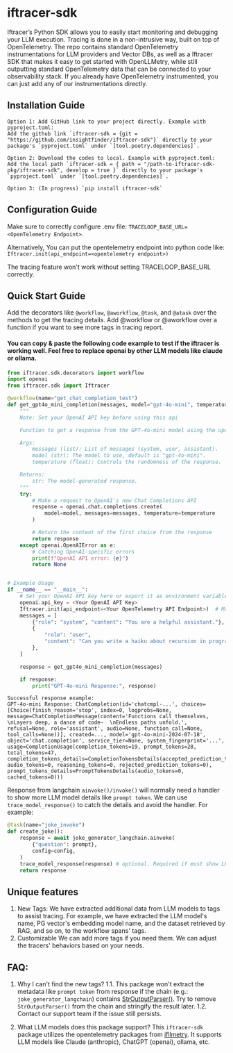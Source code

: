 # iftracer-sdk

Iftracer’s Python SDK allows you to easily start monitoring and debugging your LLM execution. Tracing is done in a non-intrusive way, built on top of OpenTelemetry. The repo contains standard OpenTelemetry instrumentations for LLM providers and Vector DBs, as well as a Iftracer SDK that makes it easy to get started with OpenLLMetry, while still outputting standard OpenTelemetry data that can be connected to your observability stack. If you already have OpenTelemetry instrumented, you can just add any of our instrumentations directly. 

## Installation Guide

```
Option 1: Add GitHub link to your project directly. Example with pyproject.toml: 
Add the github link `iftracer-sdk = {git = "https://github.com/insightfinder/iftracer-sdk"}` directly to your package's `pyproject.toml` under `[tool.poetry.dependencies]`.

Option 2: Download the codes to local. Example with pyproject.toml: 
Add the local path `iftracer-sdk = { path = "/path-to-iftracer-sdk-pkg/iftracer-sdk", develop = true }` directly to your package's `pyproject.toml` under `[tool.poetry.dependencies]`.

Option 3: (In progress) `pip install iftracer-sdk`
```
## Configuration Guide
Make sure to correctly configure .env file: `TRACELOOP_BASE_URL=<OpenTelemetry Endpoint>`.

Alternatively, You can put the opentelemetry endpoint into python code like: `Iftracer.init(api_endpoint=<opentelemetry endpoint>)`

The tracing feature won't work without setting TRACELOOP_BASE_URL correctly.

## Quick Start Guide
Add the decorators like `@workflow`, `@aworkflow`, `@task`, and `@atask` over the methods to get the tracing details. Add @workflow or @aworkflow over a function if you want to see more tags in tracing report.

#### You can copy & paste the following code example to test if the iftracer is working well. Feel free to replace openai by other LLM models like claude or ollama.

```python
from iftracer.sdk.decorators import workflow
import openai
from iftracer.sdk import Iftracer

@workflow(name="get_chat_completion_test")
def get_gpt4o_mini_completion(messages, model="gpt-4o-mini", temperature=0.7):
    """
    Note: Set your OpenAI API key before using this api

    Function to get a response from the GPT-4o-mini model using the updated OpenAI API.

    Args:
        messages (list): List of messages (system, user, assistant).
        model (str): The model to use, default is "gpt-4o-mini".
        temperature (float): Controls the randomness of the response.

    Returns:
        str: The model-generated response.
    """
    try:
        # Make a request to OpenAI's new Chat Completions API
        response = openai.chat.completions.create(
            model=model, messages=messages, temperature=temperature
        )

        # Return the content of the first choice from the response
        return response
    except openai.OpenAIError as e:
        # Catching OpenAI-specific errors
        print(f"OpenAI API error: {e}")
        return None


# Example Usage
if __name__ == "__main__":
    # Set your OpenAI API key here or export it as environment variable.
    openai.api_key = <Your OpenAI API Key>
    Iftracer.init(api_endpoint=<Your OpenTelemetry API Endpoint>)  # Make sure to include the license key provided by InsightFinder when creating an OpenTelemetry API Endpoint 
    messages = [
        {"role": "system", "content": "You are a helpful assistant."},
        {
            "role": "user",
            "content": "Can you write a haiku about recursion in programming?",
        },
    ]

    response = get_gpt4o_mini_completion(messages)

    if response:
        print("GPT-4o-mini Response:", response)

```
```
Successful response example:
GPT-4o-mini Response: ChatCompletion(id='chatcmpl-...', choices=[Choice(finish_reason='stop', index=0, logprobs=None, message=ChatCompletionMessage(content='Functions call themselves,  \nLayers deep, a dance of code—  \nEndless paths unfold.', refusal=None, role='assistant', audio=None, function_call=None, tool_calls=None))], created=..., model='gpt-4o-mini-2024-07-18', object='chat.completion', service_tier=None, system_fingerprint='...', usage=CompletionUsage(completion_tokens=19, prompt_tokens=28, total_tokens=47, completion_tokens_details=CompletionTokensDetails(accepted_prediction_tokens=0, audio_tokens=0, reasoning_tokens=0, rejected_prediction_tokens=0), prompt_tokens_details=PromptTokensDetails(audio_tokens=0, cached_tokens=0)))
```


Response from langchain `ainvoke()/invoke()` will normally need a handler to show more LLM model details like `prompt token`. We can use `trace_model_response()` to catch the details and avoid the handler. For example:
```python
@task(name="joke_invoke")
def create_joke():
    response = await joke_generator_langchain.ainvoke(
        {"question": prompt},
        config=config,
    )
    trace_model_response(response) # optional. Required if must show LLM model details.
    return response
```


## Unique features
1. New Tags: 
We have extracted additional data from LLM models to tags to assist tracing.
For example, we have extracted the LLM model's name, PG vector's embedding model name, and the dataset retrieved by RAG, and so on, to the workflow spans' tags. 
2. Customizable 
We can add more tags if you need them. We can adjust the tracers' behaviors based on your needs.


## FAQ:
1. Why I can't find the new tags?
1.1. This package won't extract the metadata like `prompt token` from response if the chain (e.g.: `joke_generator_langchain`) contains [StrOutputParser()](https://api.python.langchain.com/en/latest/output_parsers/langchain_core.output_parsers.string.StrOutputParser.html). Try to remove `StrOutputParser()` from the chain and stringify the result later. 
1.2. Contact our support team if the issue still persists.

2. What LLM models does this package support?
This `iftracer-sdk` package utilizes the opentelemetry packages from [ifllmetry](https://github.com/insightfinder/ifllmetry). It supports LLM models like Claude (anthropic), ChatGPT (openai), ollama, etc.
